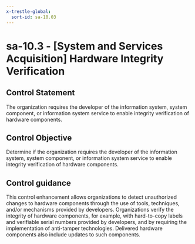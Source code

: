 ```yaml
---
x-trestle-global:
  sort-id: sa-10.03
---
```


# sa-10.3 - \[System and Services Acquisition\] Hardware Integrity Verification

## Control Statement

The organization requires the developer of the information system, system component, or information system service to enable integrity verification of hardware components.

## Control Objective

Determine if the organization requires the developer of the information system, system component, or information system service to enable integrity verification of hardware components.

## Control guidance

This control enhancement allows organizations to detect unauthorized changes to hardware components through the use of tools, techniques, and/or mechanisms provided by developers. Organizations verify the integrity of hardware components, for example, with hard-to-copy labels and verifiable serial numbers provided by developers, and by requiring the implementation of anti-tamper technologies. Delivered hardware components also include updates to such components.

